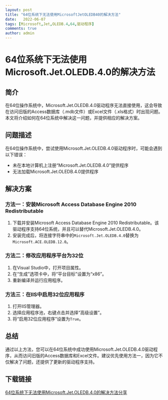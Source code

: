 ```yaml
---
layout: post
title: "64位系统下无法使用MicrosoftJetOLEDB40的解决方法"
date:   2022-06-07
tags: [Microsoft,Jet,OLEDB.4,64,驱动程序]
comments: true
author: admin
---
```

# 64位系统下无法使用Microsoft.Jet.OLEDB.4.0的解决方法

## 简介

在64位操作系统中，Microsoft.Jet.OLEDB.4.0驱动程序无法直接使用，这会导致在访问旧版的Access数据库（.mdb文件）或Excel文件（.xls格式）时出现问题。本文将介绍如何在64位系统中解决这一问题，并提供相应的解决方案。

## 问题描述

在64位操作系统中，尝试使用Microsoft.Jet.OLEDB.4.0驱动程序时，可能会遇到以下错误：

- 未在本地计算机上注册“Microsoft.Jet.OLEDB.4.0”提供程序
- 无法加载Microsoft.Jet.OLEDB.4.0提供程序

## 解决方案

### 方法一：安装Microsoft Access Database Engine 2010 Redistributable

1. 下载并安装Microsoft Access Database Engine 2010 Redistributable。该驱动程序支持64位系统，并且可以替代Microsoft.Jet.OLEDB.4.0。
2. 安装完成后，将连接字符串中的`Microsoft.Jet.OLEDB.4.0`替换为`Microsoft.ACE.OLEDB.12.0`。

### 方法二：修改应用程序平台为32位

1. 在Visual Studio中，打开项目属性。
2. 在“生成”选项卡中，将“平台目标”设置为“x86”。
3. 重新编译并运行应用程序。

### 方法三：在IIS中启用32位应用程序

1. 打开IIS管理器。
2. 选择应用程序池，右键点击并选择“高级设置”。
3. 将“启用32位应用程序”设置为`True`。

## 总结

通过以上方法，您可以在64位系统中成功使用Microsoft.Jet.OLEDB.4.0驱动程序，从而访问旧版的Access数据库和Excel文件。建议优先使用方法一，因为它不仅解决了问题，还提供了更新的驱动程序支持。

## 下载链接

[64位系统下无法使用Microsoft.Jet.OLEDB.4.0的解决方法分享](https://pan.quark.cn/s/233f2caa8579)